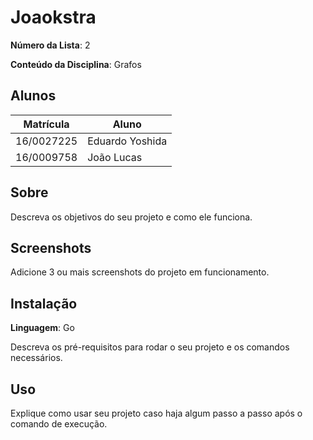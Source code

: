# Joaokstra


**Número da Lista**: 2 </p>
**Conteúdo da Disciplina**: Grafos</p>

## Alunos
|Matrícula | Aluno |
| -- | -- |
| 16/0027225  |  Eduardo Yoshida |
| 16/0009758  |  João Lucas |

## Sobre 
Descreva os objetivos do seu projeto e como ele funciona. 

## Screenshots
Adicione 3 ou mais screenshots do projeto em funcionamento.

## Instalação 
**Linguagem**: Go<br>

Descreva os pré-requisitos para rodar o seu projeto e os comandos necessários.

## Uso 
Explique como usar seu projeto caso haja algum passo a passo após o comando de execução.
